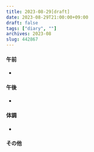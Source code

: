 ```yaml
---
title: 2023-08-29[draft]
date: 2023-08-29T21:00:00+09:00
draft: false
tags: ["diary", ""]
archives: 2023-08
slug: 442867
---
```

#### 午前
- 
#### 午後
- 
#### 体調
- 
#### その他